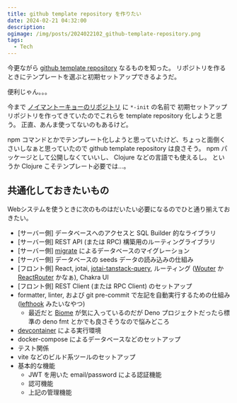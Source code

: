 ```yaml
---
title: github template repository を作りたい
date: 2024-02-21 04:32:00
description:
ogimage: /img/posts/2024022102_github-template-repository.png
tags:
  - Tech
---
```


今更ながら
[github template repository](https://docs.github.com/en/repositories/creating-and-managing-repositories/creating-a-template-repository)
なるものを知った。
リポジトリを作るときにテンプレートを選ぶと初期セットアップできるようだ。

便利じゃん。。。

今まで [ノイマントーキョーのリポジトリ](https://github.com/neumann-tokyo) に
`*-init` の名前で 初期セットアップリポジトリを作ってきていたのでこれらを
template repository 化しようと思う。 正直、あんま使ってないのもあるけど。

npm
コマンドとかでテンプレート化しようと思っていたけど、ちょっと面倒くさいしなぁと思っていたので
github template repository は良さそう。 npm パッケージとして公開しなくていいし、
Clojure などの言語でも使えるし。 というか Clojure こそテンプレート必要では...。

## 共通化しておきたいもの

Webシステムを使うときに次のものはだいたい必要になるのでひと通り揃えておきたい。

- [サーバー側] データベースへのアクセスと SQL Builder 的なライブラリ
- [サーバー側] REST API (または RPC) 構築用のルーティングライブラリ
- [サーバー側] [migrate](https://github.com/golang-migrate/migrate)
  によるデータベースのマイグレーション
- [サーバー側] データベースの seeds データの読み込みの仕組み
- [フロント側] React, jotai,
  [jotai-tanstack-query](https://github.com/jotaijs/jotai-tanstack-query),
  ルーティング ([Wouter](https://github.com/molefrog/wouter) か
  [ReactRouter](https://reactrouter.com/en/main) かなぁ), Chakra UI
- [フロント側] REST Client (または RPC Client) のセットアップ
- formatter, linter, および git pre-commit で左記を自動実行するための仕組み
  ([lefthook](https://github.com/evilmartians/lefthook) みたいなやつ)
  - 最近だと [Biome](https://biomejs.dev) が気に入っているのだが Deno
    プロジェクトだったら標準の deno fmt とかでも良さそうなので悩みどころ
- [devcontainer](https://code.visualstudio.com/docs/devcontainers/containers)
  による実行環境
- docker-compose によるデータベースなどのセットアップ
- テスト関係
- vite などのビルド系ツールのセットアップ
- 基本的な機能
  - JWT を用いた email/password による認証機能
  - 認可機能
  - 上記の管理機能
